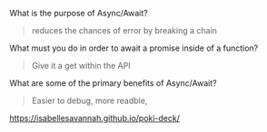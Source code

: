 What is the purpose of Async/Await?
>reduces the chances of error by breaking a chain

What must you do in order to await a promise inside of a function? 
>Give it a get within the API

What are some of the primary benefits of Async/Await?
>Easier to debug, more readble,

https://isabellesavannah.github.io/poki-deck/
